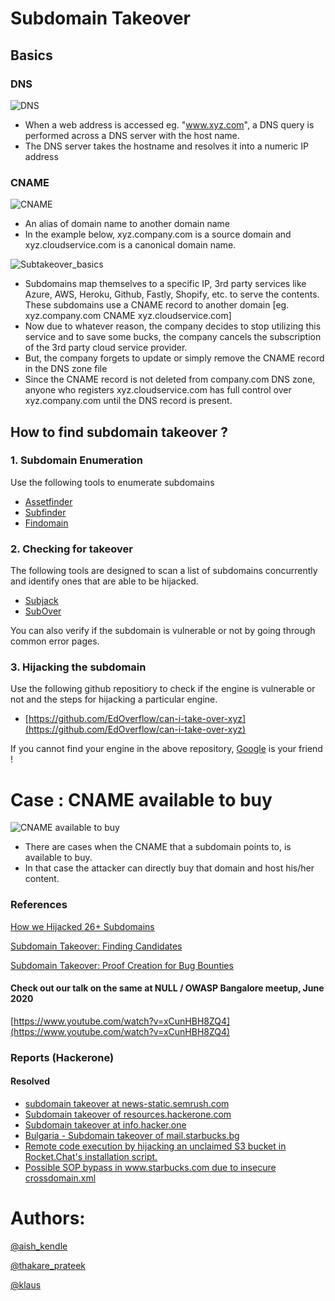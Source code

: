 # Subdomain Takeover

## Basics

### DNS
![DNS](dns.png)
* When a web address is accessed eg. "www.xyz.com", a DNS query is performed across a DNS server with the host name.
* The DNS server takes the hostname and resolves it into a numeric IP address 

### CNAME
![CNAME](cname.png)
* An alias of domain name to another domain name
* In the example below, xyz.company.com is a source domain and xyz.cloudservice.com is a canonical domain name.





![Subtakeover_basics](subdomain_takeover.png)

* Subdomains map themselves to a specific IP, 3rd party services like Azure, AWS, Heroku, Github, Fastly, Shopify, etc. to serve the contents. These subdomains use a CNAME record to another domain [eg. xyz.company.com CNAME xyz.cloudservice.com]
* Now due to whatever reason, the company decides to stop utilizing this service and to save some bucks, the company cancels the subscription of the 3rd party cloud service provider.
* But, the company forgets to update or simply remove the CNAME record in the DNS zone file
* Since the CNAME record is not deleted from company.com DNS zone, anyone who registers xyz.cloudservice.com has full control over xyz.company.com until the DNS record is present.

## How to find subdomain takeover ?

### 1. Subdomain Enumeration
Use the following tools to enumerate subdomains
* [Assetfinder](https://github.com/tomnomnom/assetfinder)
* [Subfinder](https://github.com/projectdiscovery/subfinder)
* [Findomain](https://github.com/Edu4rdSHL/findomain)

### 2. Checking for takeover
The following tools are designed to scan a list of subdomains concurrently and identify ones that are able to be hijacked.
* [Subjack](https://github.com/haccer/subjack)
* [SubOver](https://github.com/Ice3man543/SubOver)

You can also verify if the subdomain is vulnerable or not by going through common error pages.
### 3. Hijacking the subdomain
Use the following github repositiory to check if the engine is vulnerable or not and the steps for hijacking a particular engine.
* [https://github.com/EdOverflow/can-i-take-over-xyz](https://github.com/EdOverflow/can-i-take-over-xyz)

If you cannot find your engine in the above repository, [Google](https://www.google.com) is your friend !

# Case : CNAME available to buy
![CNAME available to buy](cname_buy.png)
* There are cases when the CNAME that a subdomain points to, is available to buy. 
* In that case the attacker can directly buy that domain and host his/her content.

### References
[How we Hijacked 26+ Subdomains](https://medium.com/@aishwaryakendle/how-we-hijacked-26-subdomains-9c05c94c7049)

[Subdomain Takeover: Finding Candidates](https://0xpatrik.com/subdomain-takeover-candidates/)

[Subdomain Takeover: Proof Creation for Bug Bounties](https://0xpatrik.com/takeover-proofs/)

#### Check out our talk on the same at NULL / OWASP Bangalore meetup, June 2020
[https://www.youtube.com/watch?v=xCunHBH8ZQ4](https://www.youtube.com/watch?v=xCunHBH8ZQ4)

### Reports (Hackerone)

#### Resolved

- [subdomain takeover at news-static.semrush.com](https://hackerone.com/reports/294201)
- [Subdomain takeover of resources.hackerone.com](https://hackerone.com/reports/863551)
- [Subdomain takeover at info.hacker.one](https://hackerone.com/reports/202767)
- [Bulgaria - Subdomain takeover of mail.starbucks.bg](https://hackerone.com/reports/736863)
- [Remote code execution by hijacking an unclaimed S3 bucket in Rocket.Chat's installation script.](https://hackerone.com/reports/399166)
- [Possible SOP bypass in www.starbucks.com due to insecure crossdomain.xml](https://hackerone.com/reports/244504)

# Authors:
[@aish_kendle](https://twitter.com/aish_kendle)

[@thakare_prateek](https://twitter.com/thakare_prateek)

[@klaus](https://twitter.com/klaus_dev)
